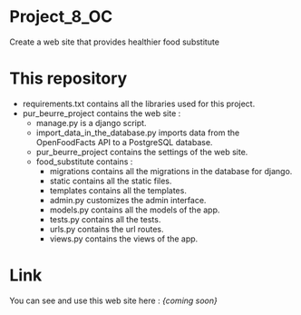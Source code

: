 # Project_8_OC
Create a web site that provides healthier food substitute

# This repository
- requirements.txt contains all the libraries used for this project.
- pur_beurre_project contains the web site :
  - manage.py is a django script.
  - import_data_in_the_database.py imports data from the OpenFoodFacts API to a PostgreSQL database.
  - pur_beurre_project contains the settings of the web site.
  - food_substitute contains :
    - migrations contains all the migrations in the database for django.
    - static contains all the static files.
    - templates contains all the templates.
    - admin.py customizes the admin interface.
    - models.py contains all the models of the app.
    - tests.py contains all the tests.
    - urls.py contains the url routes.
    - views.py contains the views of the app.

# Link
You can see and use this web site here : *{coming soon}*
